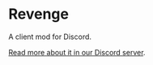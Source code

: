 # Revenge

A client mod for Discord.

[Read more about it in our Discord server](https://discord.com/invite/ddcQf3s2Uq).
